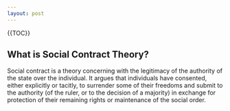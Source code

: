 ```yaml
---
layout: post
---
```



{{TOC}}

## What is Social Contract Theory?

Social contract is a theory concerning with the legitimacy of the authority of the state over the individual. It argues that individuals have consented, either explicitly or tacitly, to surrender some of their freedoms and submit to the authority (of the ruler, or to the decision of a majority) in exchange for protection of their remaining rights or maintenance of the social order.